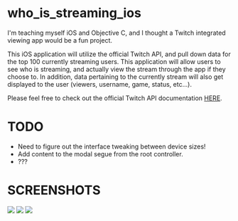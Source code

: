 who_is_streaming_ios
====================

I'm teaching myself iOS and Objective C, and I thought a Twitch integrated viewing app would be a fun project.

This iOS application will utilize the official Twitch API, and pull down data for the top 100 currently streaming users. This application will allow users to see who is streaming, and actually view the stream through the app if they choose to. In addition, data pertaining to the currently stream will also get displayed to the user (viewers, username, game, status, etc...).

Please feel free to check out the official Twitch API documentation [HERE](https://github.com/justintv/Twitch-API).

TODO
====

* Need to figure out the interface tweaking between device sizes!
* Add content to the modal segue from the root controller.
* ???

SCREENSHOTS
===========
![](https://raw.github.com/nomadmtb/master/who_is_streaming_ios/screenshots/tableView.png)
![](https://raw.github.com/nomadmtb/master/who_is_streaming_ios/screenshots/detailView.png)
![](https://raw.github.com/nomadmtb/master/who_is_streaming_ios/screenshots/modalView.png)

